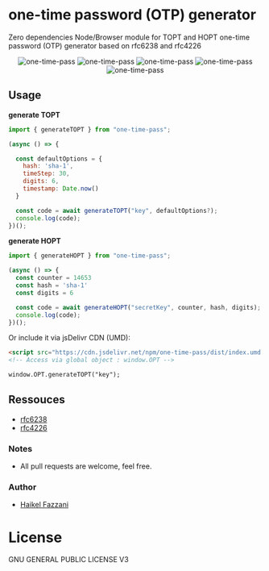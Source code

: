 # one-time password (OTP) generator

Zero dependencies Node/Browser module for TOPT and HOPT one-time password (OTP) generator based on rfc6238 and rfc4226

<div align="center" style="width:100%; text-align:center; margin-bottom:20px;">
  <img src="https://badgen.net/bundlephobia/minzip/one-time-pass" alt="one-time-pass" />
  <img src="https://badgen.net/bundlephobia/dependency-count/one-time-pass" alt="one-time-pass" />
  <img src="https://badgen.net/npm/v/one-time-pass" alt="one-time-pass" />
  <img src="https://badgen.net/npm/dt/one-time-pass" alt="one-time-pass" />
  <img src="https://data.jsdelivr.com/v1/package/npm/one-time-pass/badge" alt="one-time-pass"/>
</div> 

## Usage

**generate TOPT**
```js
import { generateTOPT } from "one-time-pass";

(async () => {

  const defaultOptions = {
    hash: 'sha-1',
    timeStep: 30,
    digits: 6,
    timestamp: Date.now()
  }

  const code = await generateTOPT("key", defaultOptions?);
  console.log(code);
})();
```

**generate HOPT**
```js
import { generateHOPT } from "one-time-pass";

(async () => {
  const counter = 14653
  const hash = 'sha-1'
  const digits = 6

  const code = await generateHOPT("secretKey", counter, hash, digits);
  console.log(code);
})();
```

Or include it via jsDelivr CDN (UMD):
```html
<script src="https://cdn.jsdelivr.net/npm/one-time-pass/dist/index.umd.js"></script>
<!-- Access via global object : window.OPT -->

window.OPT.generateTOPT("key");
```


## Ressouces

- [rfc6238](https://datatracker.ietf.org/doc/html/rfc6238)
- [rfc4226](https://datatracker.ietf.org/doc/html/rfc4226)

### Notes
- All pull requests are welcome, feel free.

### Author
- [Haikel Fazzani](https://github.com/haikelfazzani)

# License
GNU GENERAL PUBLIC LICENSE V3